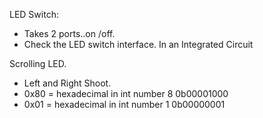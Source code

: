 LED Switch:

- Takes 2 ports..on /off. 
- Check the LED switch interface. In an Integrated Circuit


Scrolling LED.

- Left and Right Shoot.
- 0x80 = hexadecimal in int number 8  0b00001000
- 0x01 =  hexadecimal in int number 1  0b00000001


